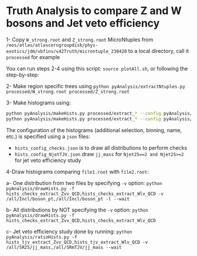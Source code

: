 # Truth Analysis to compare Z and W bosons and Jet veto efficiency #

1- Copy `W_strong.root` and `Z_strong.root` MicroNtuples from `/eos/atlas/atlascerngroupdisk/phys-exotics/jdm/vbfinv/v42Truth/microntuple_230420` to a local directory, call it `processed` for example

You can run steps 2-4 using this script: `source plotAll.sh`, or following the step-by-step:

2- Make region specific trees using `python pyAnalysis/extractNtuples.py processed/W_strong.root processed/Z_strong.root`

3- Make histograms  using:
``` bash
python pyAnalysis/makeHists.py processed/extract_* --config pyAnalysis/hists_config_checks.json --treename nominal --eventWeight "w" --newOutputs --name checks_
python pyAnalysis/makeHists.py processed/extract_* --config pyAnalysis/hists_config_NjetTJV.json --treename nominal --eventWeight "w" --newOutputs --name tjv_
```
The configuration of the histograms (additional selection, binning, name, etc.) is specified using a `json` files:
- `hists_config_checks.json` is to draw all distributions to perform checks
- `hists_config_NjetTJV.json` draw `jj_mass` for `Njet25==2 and Njet25>=2` for jet veto efficiency study

4-Draw histograms comparing `file1.root` with `file2.root`:

a- One distribution from two files by specifying `-v` option: `python pyAnalysis/drawHists.py -f hists_checks_extract_Zvv_QCD,hists_checks_extract_Wlv_QCD -v /all/Incl/boson_pt,/all/Incl/boson_pt -l --wait`

b- All distributions by NOT specifying the `-v` option: `python pyAnalysis/drawHists.py -f hists_checks_extract_Zvv_QCD,hists_checks_extract_Wlv_QCD`

c- Jet veto efficiency study done by running: `python pyAnalysis/ratioHists.py -f hists_tjv_extract_Zvv_QCD,hists_tjv_extract_Wlv_QCD -v /all/SR25/jj_mass,/all/SRmTJV/jj_mass --wait`
